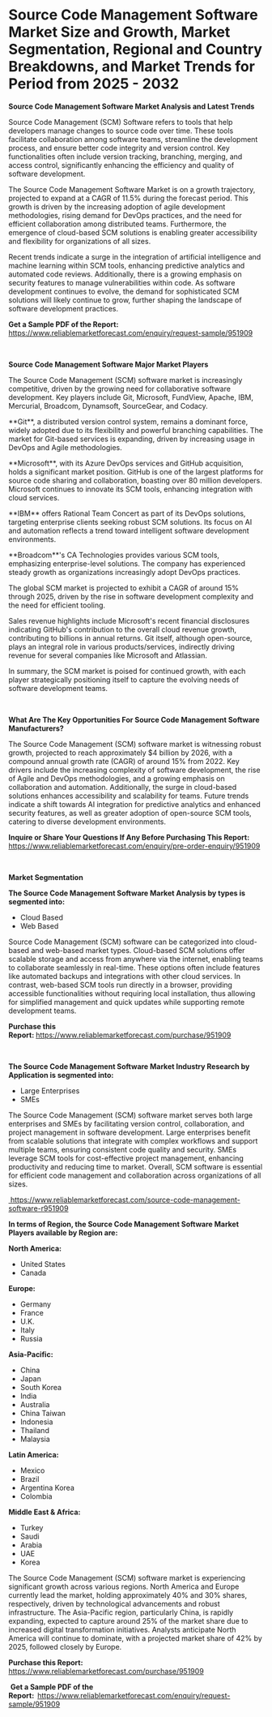 <p><h1>Source Code Management Software Market Size and Growth, Market Segmentation, Regional and Country Breakdowns, and Market Trends for Period from 2025 -  2032</h1></p><p><strong>Source Code Management Software Market Analysis and Latest Trends</strong></p>
<p><p>Source Code Management (SCM) Software refers to tools that help developers manage changes to source code over time. These tools facilitate collaboration among software teams, streamline the development process, and ensure better code integrity and version control. Key functionalities often include version tracking, branching, merging, and access control, significantly enhancing the efficiency and quality of software development.</p><p>The Source Code Management Software Market is on a growth trajectory, projected to expand at a CAGR of 11.5% during the forecast period. This growth is driven by the increasing adoption of agile development methodologies, rising demand for DevOps practices, and the need for efficient collaboration among distributed teams. Furthermore, the emergence of cloud-based SCM solutions is enabling greater accessibility and flexibility for organizations of all sizes.</p><p>Recent trends indicate a surge in the integration of artificial intelligence and machine learning within SCM tools, enhancing predictive analytics and automated code reviews. Additionally, there is a growing emphasis on security features to manage vulnerabilities within code. As software development continues to evolve, the demand for sophisticated SCM solutions will likely continue to grow, further shaping the landscape of software development practices.</p></p>
<p><strong>Get a Sample PDF of the Report:&nbsp;</strong> <a href="https://www.reliablemarketforecast.com/enquiry/request-sample/951909?utm_campaign=3442&utm_medium=2&utm_source=Github&utm_content=ia&utm_term=17042025&utm_id=source-code-management-software">https://www.reliablemarketforecast.com/enquiry/request-sample/951909</a></p>
<p>&nbsp;</p>
<p><strong>Source Code Management Software Major Market Players</strong></p>
<p><p>The Source Code Management (SCM) software market is increasingly competitive, driven by the growing need for collaborative software development. Key players include Git, Microsoft, FundView, Apache, IBM, Mercurial, Broadcom, Dynamsoft, SourceGear, and Codacy. </p><p>**Git**, a distributed version control system, remains a dominant force, widely adopted due to its flexibility and powerful branching capabilities. The market for Git-based services is expanding, driven by increasing usage in DevOps and Agile methodologies. </p><p>**Microsoft**, with its Azure DevOps services and GitHub acquisition, holds a significant market position. GitHub is one of the largest platforms for source code sharing and collaboration, boasting over 80 million developers. Microsoft continues to innovate its SCM tools, enhancing integration with cloud services. </p><p>**IBM** offers Rational Team Concert as part of its DevOps solutions, targeting enterprise clients seeking robust SCM solutions. Its focus on AI and automation reflects a trend toward intelligent software development environments. </p><p>**Broadcom**'s CA Technologies provides various SCM tools, emphasizing enterprise-level solutions. The company has experienced steady growth as organizations increasingly adopt DevOps practices.</p><p>The global SCM market is projected to exhibit a CAGR of around 15% through 2025, driven by the rise in software development complexity and the need for efficient tooling.</p><p>Sales revenue highlights include Microsoft's recent financial disclosures indicating GitHub's contribution to the overall cloud revenue growth, contributing to billions in annual returns. Git itself, although open-source, plays an integral role in various products/services, indirectly driving revenue for several companies like Microsoft and Atlassian.</p><p>In summary, the SCM market is poised for continued growth, with each player strategically positioning itself to capture the evolving needs of software development teams.</p></p>
<p>&nbsp;</p>
<p><strong>What Are The Key Opportunities For Source Code Management Software Manufacturers?</strong></p>
<p><p>The Source Code Management (SCM) software market is witnessing robust growth, projected to reach approximately $4 billion by 2026, with a compound annual growth rate (CAGR) of around 15% from 2022. Key drivers include the increasing complexity of software development, the rise of Agile and DevOps methodologies, and a growing emphasis on collaboration and automation. Additionally, the surge in cloud-based solutions enhances accessibility and scalability for teams. Future trends indicate a shift towards AI integration for predictive analytics and enhanced security features, as well as greater adoption of open-source SCM tools, catering to diverse development environments.</p></p>
<p><strong>Inquire or Share Your Questions If Any Before Purchasing This Report:</strong> <a href="https://www.reliablemarketforecast.com/enquiry/pre-order-enquiry/951909?utm_campaign=3442&utm_medium=2&utm_source=Github&utm_content=ia&utm_term=17042025&utm_id=source-code-management-software">https://www.reliablemarketforecast.com/enquiry/pre-order-enquiry/951909</a></p>
<p>&nbsp;</p>
<p><strong>Market Segmentation</strong></p>
<p><strong>The Source Code Management Software Market Analysis by types is segmented into:</strong></p>
<p><ul><li>Cloud Based</li><li>Web Based</li></ul></p>
<p><p>Source Code Management (SCM) software can be categorized into cloud-based and web-based market types. Cloud-based SCM solutions offer scalable storage and access from anywhere via the internet, enabling teams to collaborate seamlessly in real-time. These options often include features like automated backups and integrations with other cloud services. In contrast, web-based SCM tools run directly in a browser, providing accessible functionalities without requiring local installation, thus allowing for simplified management and quick updates while supporting remote development teams.</p></p>
<p><strong>Purchase this Report:&nbsp;</strong><a href="https://www.reliablemarketforecast.com/purchase/951909?utm_campaign=3442&utm_medium=2&utm_source=Github&utm_content=ia&utm_term=17042025&utm_id=source-code-management-software">https://www.reliablemarketforecast.com/purchase/951909</a></p>
<p>&nbsp;</p>
<p><strong>The Source Code Management Software Market Industry Research by Application is segmented into:</strong></p>
<p><ul><li>Large Enterprises</li><li>SMEs</li></ul></p>
<p><p>The Source Code Management (SCM) software market serves both large enterprises and SMEs by facilitating version control, collaboration, and project management in software development. Large enterprises benefit from scalable solutions that integrate with complex workflows and support multiple teams, ensuring consistent code quality and security. SMEs leverage SCM tools for cost-effective project management, enhancing productivity and reducing time to market. Overall, SCM software is essential for efficient code management and collaboration across organizations of all sizes.</p></p>
<p><a href="https://www.reliablemarketforecast.com/source-code-management-software-r951909?utm_campaign=3442&utm_medium=2&utm_source=Github&utm_content=ia&utm_term=17042025&utm_id=source-code-management-software">&nbsp;https://www.reliablemarketforecast.com/source-code-management-software-r951909</a></p>
<p><strong>In terms of Region, the Source Code Management Software Market Players available by Region are:</strong></p>
<p>
    <p> <strong> North America: </strong>
        <ul>
            <li>United States</li>
            <li>Canada</li>
        </ul>
        </p> 
    <p> <strong> Europe: </strong>
        <ul>
            <li>Germany</li>
            <li>France</li>
            <li>U.K.</li>
            <li>Italy</li>
            <li>Russia</li>
        </ul>
        </p> 
    <p> <strong> Asia-Pacific: </strong>
        <ul>
            <li>China</li>
            <li>Japan</li>
            <li>South Korea</li>
            <li>India</li>
            <li>Australia</li>
            <li>China Taiwan</li>
            <li>Indonesia</li>
            <li>Thailand</li>
            <li>Malaysia</li>
        </ul>
        </p> 
    <p> <strong> Latin America: </strong>
        <ul>
            <li>Mexico</li>
            <li>Brazil</li>
            <li>Argentina Korea</li>
            <li>Colombia</li>
        </ul>
        </p> 
    <p> <strong> Middle East & Africa: </strong>
        <ul>
            <li>Turkey</li>
            <li>Saudi</li>
            <li>Arabia</li>
            <li>UAE</li>
            <li>Korea</li>
        </ul>
    </p>
    </p>
<p><p>The Source Code Management (SCM) software market is experiencing significant growth across various regions. North America and Europe currently lead the market, holding approximately 40% and 30% shares, respectively, driven by technological advancements and robust infrastructure. The Asia-Pacific region, particularly China, is rapidly expanding, expected to capture around 25% of the market share due to increased digital transformation initiatives. Analysts anticipate North America will continue to dominate, with a projected market share of 42% by 2025, followed closely by Europe.</p></p>
<p><strong>Purchase this Report: </strong><a href="https://www.reliablemarketforecast.com/purchase/951909?utm_campaign=3442&utm_medium=2&utm_source=Github&utm_content=ia&utm_term=17042025&utm_id=source-code-management-software">https://www.reliablemarketforecast.com/purchase/951909</a></p>
<p>&nbsp;<strong>Get a Sample PDF of the Report:&nbsp;&nbsp;</strong><a href="https://www.reliablemarketforecast.com/enquiry/request-sample/951909?utm_campaign=3442&utm_medium=2&utm_source=Github&utm_content=ia&utm_term=17042025&utm_id=source-code-management-software">https://www.reliablemarketforecast.com/enquiry/request-sample/951909</a></p>
<p><strong></strong></p>
<p><p></p><p></p><p></p></p>